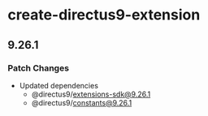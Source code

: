# create-directus9-extension

## 9.26.1

### Patch Changes

- Updated dependencies
  - @directus9/extensions-sdk@9.26.1
  - @directus9/constants@9.26.1
